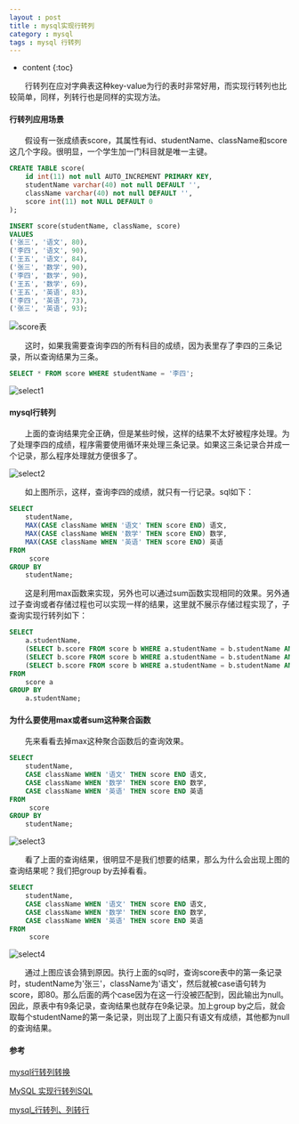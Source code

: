 ```yaml
---
layout : post
title : mysql实现行转列
category : mysql
tags : mysql 行转列
---
```

* content
{:toc}

　　行转列在应对字典表这种key-value为行的表时非常好用，而实现行转列也比较简单，同样，列转行也是同样的实现方法。





#### 行转列应用场景

　　假设有一张成绩表score，其属性有id、studentName、className和score这几个字段。很明显，一个学生加一门科目就是唯一主键。

```sql
CREATE TABLE score(
	id int(11) not null AUTO_INCREMENT PRIMARY KEY,
	studentName varchar(40) not null DEFAULT '',
	className varchar(40) not null DEFAULT '',
	score int(11) not NULL DEFAULT 0 
);

INSERT score(studentName, className, score) 
VALUES
('张三', '语文', 80),
('李四', '语文', 90),
('王五', '语文', 84),
('张三', '数学', 90),
('李四', '数学', 90),
('王五', '数学', 69),
('王五', '英语', 83),
('李四', '英语', 73),
('张三', '英语', 93);
```

![score表](https://github.com/shiliewrain/shiliewrain.github.io/blob/master/img/smysql-row-change-to-column-score-table.png?raw=true)

　　这时，如果我需要查询李四的所有科目的成绩，因为表里存了李四的三条记录，所以查询结果为三条。

```sql
SELECT * FROM score WHERE studentName = '李四';
```

![select1](https://github.com/shiliewrain/shiliewrain.github.io/blob/master/img/smysql-row-change-to-column-score-select1.png?raw=true)

#### mysql行转列

　　上面的查询结果完全正确，但是某些时候，这样的结果不太好被程序处理。为了处理李四的成绩，程序需要使用循环来处理三条记录。如果这三条记录合并成一个记录，那么程序处理就方便很多了。

![select2](https://github.com/shiliewrain/shiliewrain.github.io/blob/master/img/smysql-row-change-to-column-score-select2.png?raw=true)

　　如上图所示，这样，查询李四的成绩，就只有一行记录。sql如下：

```sql
SELECT
	studentName,
	MAX(CASE className WHEN '语文' THEN score END) 语文,
	MAX(CASE className WHEN '数学' THEN score END) 数学,
	MAX(CASE className WHEN '英语' THEN score END) 英语
FROM
	 score
GROUP BY
	studentName;
```

　　这是利用max函数来实现，另外也可以通过sum函数实现相同的效果。另外通过子查询或者存储过程也可以实现一样的结果，这里就不展示存储过程实现了，子查询实现行转列如下：

```sql
SELECT 
	a.studentName,
	(SELECT b.score FROM score b WHERE a.studentName = b.studentName AND b.className = '语文') 语文,
	(SELECT b.score FROM score b WHERE a.studentName = b.studentName AND b.className = '数学') 数学,
	(SELECT b.score FROM score b WHERE a.studentName = b.studentName AND b.className = '英语') 英语
FROM
	score a
GROUP BY
	a.studentName;
```

#### 为什么要使用max或者sum这种聚合函数

　　先来看看去掉max这种聚合函数后的查询效果。

```sql
SELECT
	studentName,
	CASE className WHEN '语文' THEN score END 语文,
	CASE className WHEN '数学' THEN score END 数学,
	CASE className WHEN '英语' THEN score END 英语
FROM
	 score
GROUP BY
	studentName;
```

![select3](https://github.com/shiliewrain/shiliewrain.github.io/blob/master/img/smysql-row-change-to-column-score-select3.png?raw=true)

　　看了上面的查询结果，很明显不是我们想要的结果，那么为什么会出现上图的查询结果呢？我们把group by去掉看看。

```sql
SELECT
	studentName,
	CASE className WHEN '语文' THEN score END 语文,
	CASE className WHEN '数学' THEN score END 数学,
	CASE className WHEN '英语' THEN score END 英语
FROM
	 score
```

![select4](https://github.com/shiliewrain/shiliewrain.github.io/blob/master/img/smysql-row-change-to-column-score-select4.png?raw=true)

　　通过上图应该会猜到原因。执行上面的sql时，查询score表中的第一条记录时，studentName为'张三'，className为'语文'，然后就被case语句转为score，即80。那么后面的两个case因为在这一行没被匹配到，因此输出为null。因此，原表中有9条记录，查询结果也就存在9条记录。加上group by之后，就会取每个studentName的第一条记录，则出现了上面只有语文有成绩，其他都为null的查询结果。

#### 参考

[mysql行转列转换](https://blog.csdn.net/sinat_27406925/article/details/77507478)

[MySQL 实现行转列SQL](https://blog.csdn.net/sxdtzhaoxinguo/article/details/55519171)

[mysql_行转列、列转行](http://x125858805.iteye.com/blog/2273503)